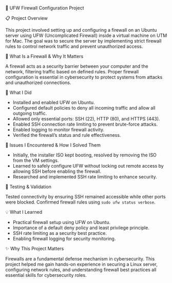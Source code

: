🚀 UFW Firewall Configuration Project

📋 Project Overview

This project involved setting up and configuring a firewall on an Ubuntu server using UFW (Uncomplicated Firewall) inside a virtual machine on UTM for Mac. The goal was to secure the server by implementing strict firewall rules to control network traffic and prevent unauthorized access.

 🔐 What Is a Firewall & Why It Matters

A firewall acts as a security barrier between your computer and the network, filtering traffic based on defined rules. Proper firewall configuration is essential in cybersecurity to protect systems from attacks and unauthorized connections.

🧠 What I Did

- Installed and enabled UFW on Ubuntu.
- Configured default policies to deny all incoming traffic and allow all outgoing traffic.
- Allowed only essential ports: SSH (22), HTTP (80), and HTTPS (443).
- Enabled SSH connection rate limiting to prevent brute-force attacks.
- Enabled logging to monitor firewall activity.
- Verified the firewall’s status and rule effectiveness.

🧩 Issues I Encountered & How I Solved Them

- Initially, the installer ISO kept booting, resolved by removing the ISO from the VM settings.
- Learned to safely configure UFW without locking out remote access by allowing SSH before enabling the firewall.
- Researched and implemented SSH rate limiting to enhance security.

🧪 Testing & Validation

Tested connectivity by ensuring SSH remained accessible while other ports were blocked. Confirmed firewall rules using `sudo ufw status verbose`.

💡 What I Learned

- Practical firewall setup using UFW on Ubuntu.
- Importance of a default deny policy and least privilege principle.
- SSH rate limiting as a security best practice.
- Enabling firewall logging for security monitoring.

✨ Why This Project Matters

Firewalls are a fundamental defense mechanism in cybersecurity. This project helped me gain hands-on experience in securing a Linux server, configuring network rules, and understanding firewall best practices  all essential skills for cybersecurity roles.

